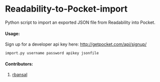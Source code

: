 # Readability-to-Pocket-import

Python script to import an exported JSON file from Readability into Pocket.

#### Usage:

Sign up for a developer api key here: http://getpocket.com/api/signup/
```
import.py username password apikey jsonfile
```

#### Contributors:
1) [rbansal](https://github.com/rbansal)